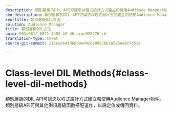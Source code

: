 ```yaml
---
description: 類別層級的DIL API可讓您以程式設計方式建立和使用Audience Manager物件。類別層級API可與其他例項層級函數搭配運作，以設定值或傳回資料。
seo-description: 類別層級的DIL API可讓您以程式設計方式建立和使用Audience Manager物件。類別層級API可與其他例項層級函數搭配運作，以設定值或傳回資料。
seo-title: 類別層級DIL方法
solution: Audience Manager
title: 類別層級DIL方法
uuid: 903a661f-8871-4402-b9 d6-acae920276 cb
translation-type: tm+mt
source-git-commit: 212ec8641068a9ed4c620987bb18586ee8c7d519

---
```



# Class-level DIL Methods{#class-level-dil-methods}

類別層級的DIL API可讓您以程式設計方式建立和使用Audience Manager物件。類別層級API可與其他例項層級函數搭配運作，以設定值或傳回資料。

<!-- 

c_dil_overview.xml

 -->

